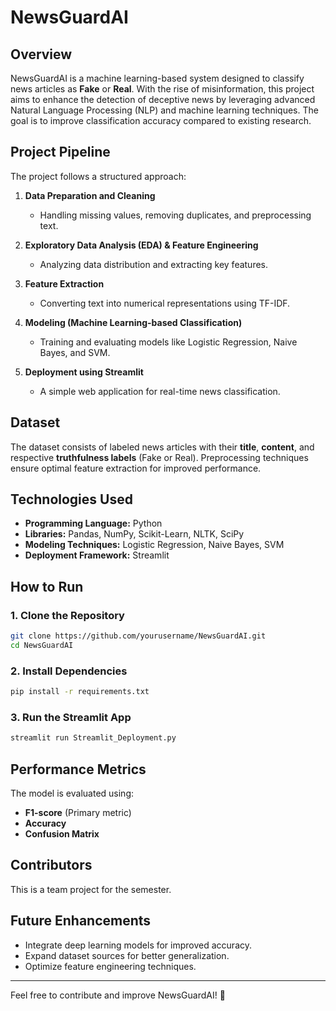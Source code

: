 # NewsGuardAI

## Overview
NewsGuardAI is a machine learning-based system designed to classify news articles as **Fake** or **Real**. With the rise of misinformation, this project aims to enhance the detection of deceptive news by leveraging advanced Natural Language Processing (NLP) and machine learning techniques. The goal is to improve classification accuracy compared to existing research.

## Project Pipeline
The project follows a structured approach:

1. **Data Preparation and Cleaning**  
   - Handling missing values, removing duplicates, and preprocessing text.

2. **Exploratory Data Analysis (EDA) & Feature Engineering**  
   - Analyzing data distribution and extracting key features.

3. **Feature Extraction**  
   - Converting text into numerical representations using TF-IDF.

4. **Modeling (Machine Learning-based Classification)**  
   - Training and evaluating models like Logistic Regression, Naive Bayes, and SVM.

5. **Deployment using Streamlit**  
   - A simple web application for real-time news classification.

## Dataset
The dataset consists of labeled news articles with their **title**, **content**, and respective **truthfulness labels** (Fake or Real). Preprocessing techniques ensure optimal feature extraction for improved performance.

## Technologies Used
- **Programming Language:** Python  
- **Libraries:** Pandas, NumPy, Scikit-Learn, NLTK, SciPy  
- **Modeling Techniques:** Logistic Regression, Naive Bayes, SVM  
- **Deployment Framework:** Streamlit  

## How to Run

### 1. Clone the Repository
```sh
git clone https://github.com/yourusername/NewsGuardAI.git
cd NewsGuardAI
```

### 2. Install Dependencies
```sh
pip install -r requirements.txt
```

### 3. Run the Streamlit App
```sh
streamlit run Streamlit_Deployment.py
```

## Performance Metrics
The model is evaluated using:
- **F1-score** (Primary metric)
- **Accuracy**
- **Confusion Matrix**

## Contributors
This is a team project for the semester.

## Future Enhancements
- Integrate deep learning models for improved accuracy.
- Expand dataset sources for better generalization.
- Optimize feature engineering techniques.

---
Feel free to contribute and improve NewsGuardAI! 🚀

